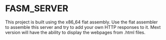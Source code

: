 # FASM_SERVER
This project is built using the x86_64 flat assembly.
Use the flat assembler to assemble this server and try to add your own HTTP responses to it.
Mext version will have the ability to display the webpages from .html files.
